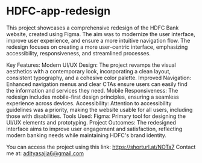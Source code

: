 # HDFC-app-redesign
This project showcases a comprehensive redesign of the HDFC Bank website, created using Figma. The aim was to modernize the user interface, improve user experience, and ensure a more intuitive navigation flow. The redesign focuses on creating a more user-centric interface, emphasizing accessibility, responsiveness, and streamlined processes.

Key Features:
Modern UI/UX Design: The project revamps the visual aesthetics with a contemporary look, incorporating a clean layout, consistent typography, and a cohesive color palette.
Improved Navigation: Enhanced navigation menus and clear CTAs ensure users can easily find the information and services they need.
Mobile Responsiveness: The redesign includes mobile-first design principles, ensuring a seamless experience across devices.
Accessibility: Attention to accessibility guidelines was a priority, making the website usable for all users, including those with disabilities.
Tools Used:
Figma: Primary tool for designing the UI/UX elements and prototyping.
Project Outcomes:
The redesigned interface aims to improve user engagement and satisfaction, reflecting modern banking needs while maintaining HDFC's brand identity.

You can access the project using this link:
https://shorturl.at/NOTa7
Contact me at: adityasajja6@gmail.com
